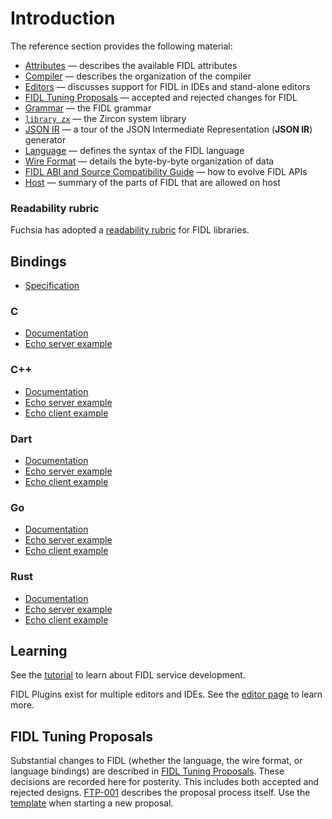 # Introduction

The reference section provides the following material:

* [Attributes](attributes.md) &mdash; describes the available FIDL attributes
* [Compiler](compiler.md) &mdash; describes the organization of the compiler
* [Editors](editors.md) &mdash; discusses support for FIDL in IDEs and stand-alone editors
* [FIDL Tuning Proposals](ftp/README.md) &mdash; accepted and rejected changes for FIDL
* [Grammar](grammar.md) &mdash; the FIDL grammar
* [`library zx`](library-zx.md) &mdash; the Zircon system library
* [JSON IR](json-ir.md) &mdash; a tour of the JSON Intermediate Representation (**JSON IR**) generator
* [Language](language.md) &mdash; defines the syntax of the FIDL language
* [Wire Format](wire-format/README.md) &mdash; details the byte-by-byte organization of data
* [FIDL ABI and Source Compatibility Guide](abi-compat.md) &mdash; how to evolve FIDL APIs
* [Host](host.md) &mdash; summary of the parts of FIDL that are allowed on host

### Readability rubric

Fuchsia has adopted a [readability rubric](../../../api/fidl.md) for FIDL libraries.

## Bindings

* [Specification](bindings.md)

### C

- [Documentation](../languages/c.md)
- [Echo server example](/garnet/examples/fidl/echo_server_c/)

### C++

- [Documentation](../languages/cpp.md)
- [Echo server example](/garnet/examples/fidl/echo_server_cpp/)
- [Echo client example](/garnet/examples/fidl/echo_client_cpp/)

### Dart

- [Documentation](../tutorial/tutorial-dart.md)
- [Echo server example](https://fuchsia.googlesource.com/topaz/+/master/examples/fidl/echo_server_async_dart/)
- [Echo client example](https://fuchsia.googlesource.com/topaz/+/master/examples/fidl/echo_client_async_dart/)

### Go

- [Documentation](../tutorial/tutorial-go.md)
- [Echo server example](/garnet/examples/fidl/echo_server_go/)
- [Echo client example](/garnet/examples/fidl/echo_client_go/)

### Rust

- [Documentation](../tutorial/tutorial-rust.md)
- [Echo server example](/garnet/examples/fidl/echo_server_rust/)
- [Echo client example](/garnet/examples/fidl/echo_client_rust/)

## Learning

See the [tutorial](../tutorial/README.md) to learn about FIDL service development.

FIDL Plugins exist for multiple editors and IDEs.  See the
[editor page](editors.md) to learn more.

## FIDL Tuning Proposals

Substantial changes to FIDL (whether the language, the wire format, or
language bindings) are described in [FIDL Tuning Proposals]. These
decisions are recorded here for posterity. This includes both accepted
and rejected designs. [FTP-001] describes the proposal process itself.
Use the [template](ftp/template.md) when starting a new proposal.

[FIDL Tuning Proposals]: ftp/README.md
[FTP-001]: ftp/ftp-001.md
